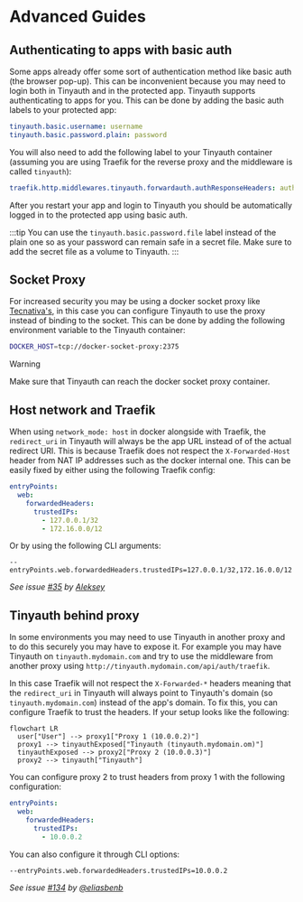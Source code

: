 # Advanced Guides

## Authenticating to apps with basic auth

Some apps already offer some sort of authentication method like basic auth (the browser pop-up). This can be inconvenient because you may need to login both in Tinyauth and in the protected app. Tinyauth supports authenticating to apps for you. This can be done by adding the basic auth labels to your protected app:

```yaml
tinyauth.basic.username: username
tinyauth.basic.password.plain: password
```

You will also need to add the following label to your Tinyauth container (assuming you are using Traefik for the reverse proxy and the middleware is called `tinyauth`):

```yaml
traefik.http.middlewares.tinyauth.forwardauth.authResponseHeaders: authorization
```

After you restart your app and login to Tinyauth you should be automatically logged in to the protected app using basic auth.

:::tip
You can use the `tinyauth.basic.password.file` label instead of the plain one so as your password can remain safe in a secret file. Make sure to add the secret file as a volume to Tinyauth.
:::

## Socket Proxy

For increased security you may be using a docker socket proxy like [Tecnativa's](https://github.com/Tecnativa/docker-socket-proxy), in this case you can configure Tinyauth to use the proxy instead of binding to the socket. This can be done by adding the following environment variable to the Tinyauth container:

```sh
DOCKER_HOST=tcp://docker-socket-proxy:2375
```

> [!WARNING]
> Make sure that Tinyauth can reach the docker socket proxy container.

## Host network and Traefik

When using `network_mode: host` in docker alongside with Traefik, the `redirect_uri` in Tinyauth will always be the app URL instead of of the actual redirect URI. This is because Traefik does not respect the `X-Forwarded-Host` header from NAT IP addresses such as the docker internal one. This can be easily fixed by either using the following Traefik config:

```yaml
entryPoints:
  web:
    forwardedHeaders:
      trustedIPs:
        - 127.0.0.1/32
        - 172.16.0.0/12
```

Or by using the following CLI arguments:

```shellscript
--entryPoints.web.forwardedHeaders.trustedIPs=127.0.0.1/32,172.16.0.0/12
```

_See issue [#35](https://github.com/steveiliop56/tinyauth/issues/35) by [Aleksey](https://github.com/liveder)_

## Tinyauth behind proxy

In some environments you may need to use Tinyauth in another proxy and to do this securely you may have to expose it. For example you may have Tinyauth on `tinyauth.mydomain.com` and try to use the middleware from another proxy using `http://tinyauth.mydomain.com/api/auth/traefik`.

In this case Traefik will not respect the `X-Forwarded-*` headers meaning that the `redirect_uri` in Tinyauth will always point to Tinyauth's domain (so `tinyauth.mydomain.com`) instead of the app's domain. To fix this, you can configure Traefik to trust the headers. If your setup looks like the following:

```mermaid
flowchart LR
  user["User"] --> proxy1["Proxy 1 (10.0.0.2)"]
  proxy1 --> tinyauthExposed["Tinyauth (tinyauth.mydomain.om)"]
  tinyauthExposed --> proxy2["Proxy 2 (10.0.0.3)"]
  proxy2 --> tinyauth["Tinyauth"]
```

You can configure proxy 2 to trust headers from proxy 1 with the following configuration:

```yaml
entryPoints:
  web:
    forwardedHeaders:
      trustedIPs:
        - 10.0.0.2
```

You can also configure it through CLI options:

```shellscript
--entryPoints.web.forwardedHeaders.trustedIPs=10.0.0.2
```

_See issue [#134](https://github.com/steveiliop56/tinyauth/issues/134#issuecomment-2848793841) by [@eliasbenb](https://github.com/eliasbenb)_
